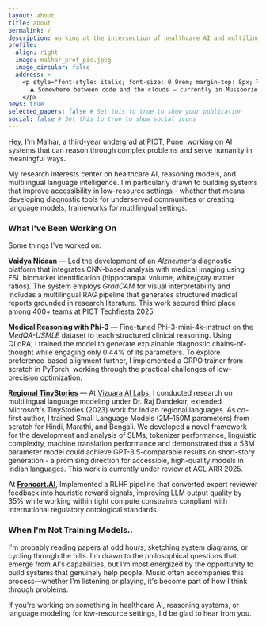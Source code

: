 ```yaml
---
layout: about
title: about
permalink: /
description: working at the intersection of healthcare AI and multilingual language modeling.
profile:
  align: right
  image: malhar_prof_pic.jpeg
  image_circular: false
  address: >
    <p style="font-style: italic; font-size: 0.9rem; margin-top: 8px; line-height: 1.4; color: #6c757d !important;" class="dark:text-gray-400">
      ⛰️ Somewhere between code and the clouds — currently in Mussoorie, Uttarakhand
    </p>
news: true
selected_papers: false # Set this to true to show your publication
social: false # Set this to true to show social icons
---
```


Hey, I'm Malhar, a third-year undergrad at PICT, Pune, working on AI systems that can reason through complex problems and serve humanity in meaningful ways.

My research interests center on healthcare AI, reasoning models, and multilingual language intelligence. I'm particularly drawn to building systems that improve accessibility in low-resource settings - whether that means developing diagnostic tools for underserved communities or creating language models, frameworks for mutlilingual settings.

### What I've Been Working On
Some things I've worked on:

**Vaidya Nidaan** — Led the development of an *Alzheimer's* diagnostic platform that integrates CNN-based analysis with medical imaging using FSL biomarker identification (hippocampal volume, white/gray matter ratios). The system employs *GradCAM* for visual interpretability and includes a multilingual RAG pipeline that generates structured medical reports grounded in research literature. This work secured third place among 400+ teams at PICT Techfiesta 2025.

**Medical Reasoning with Phi-3** — Fine-tuned Phi-3-mini-4k-instruct on the *MedQA-USMLE* dataset to teach structured clinical reasoning. Using QLoRA, I trained the model to generate explainable diagnostic chains-of-thought while engaging only 0.44% of its parameters. To explore preference-based alignment further, I implemented a GRPO trainer from scratch in PyTorch, working through the practical challenges of low-precision optimization.

[**Regional TinyStories**](https://arxiv.org/abs/2504.07989) — At [Vizuara AI Labs](https://vizuara.ai), I conducted research on multilingual language modeling under Dr. Raj Dandekar, extended Microsoft's TinyStories (2023) work for Indian regional languages. As co-first author, I trained Small Language Models (2M–150M parameters) from scratch for Hindi, Marathi, and Bengali. We developed a novel framework for the development and analysis of SLMs, tokenizer performance, linguistic complexity, machine translation performance and demonstrated that a 53M parameter model could achieve GPT-3.5-comparable results on short-story generation - a promising direction for accessible, high-quality models in Indian languages. This work is currently under review at ACL ARR 2025.

At [**Froncort.AI**](https://froncort.ai), Implemented a RLHF pipeline that converted expert reviewer feedback into heuristic reward signals, improving LLM output quality by 35% while working within tight compute constraints compliant with international regulatory ontological standards. 

### When I'm Not Training Models..

I'm probably reading papers at odd hours, sketching system diagrams, or cycling through the hills. I'm drawn to the philosophical questions that emerge from AI's capabilities, but I'm most energized by the opportunity to build systems that genuinely help people. Music often accompanies this process—whether I'm listening or playing, it's become part of how I think through problems.

If you're working on something in healthcare AI, reasoning systems, or language modeling for low-resource settings, I'd be glad to hear from you.
